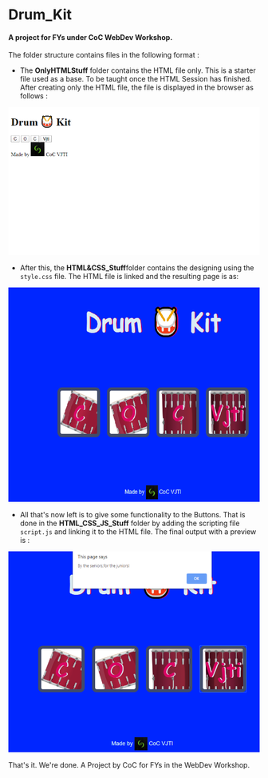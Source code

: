 # Drum_Kit
#### A project for FYs under CoC WebDev Workshop.

The folder structure contains files in the following format : 
* The **OnlyHTMLStuff** folder contains the HTML file only. This is a starter file
used as a base. To be taught once the HTML Session has finished. After creating only
the HTML file, the file is displayed in the browser as follows :

![Preview](images/v1.png)


* After this, the **HTML&CSS_Stuff**folder contains the designing using the
`style.css` file. The HTML file is linked and the resulting page is as:

![Preview](images/v2.png)

* All that's now left is to give some functionality to the Buttons.
That is done in the **HTML_CSS_JS_Stuff** folder by adding the scripting file `script.js` and linking
it to the HTML file. The final output with a preview is :

![Preview](images/v3.png)

That's it. We're done. A Project by CoC for FYs in the WebDev Workshop.
